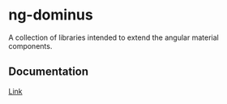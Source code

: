 # ng-dominus

A collection of libraries intended to extend the angular material components.


## Documentation

[Link](https://daniel1919-00.github.io/ng-dominus/)


